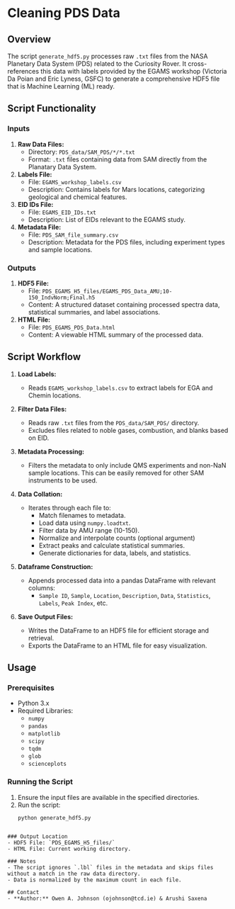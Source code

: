 # Cleaning PDS Data

## Overview
The script `generate_hdf5.py` processes raw `.txt` files from the NASA Planetary Data System (PDS) related to the Curiosity Rover. It cross-references this data with labels provided by the EGAMS workshop (Victoria Da Poian and Eric Lyness, GSFC) to generate a comprehensive HDF5 file that is Machine Learning (ML) ready.

## Script Functionality

### Inputs
1. **Raw Data Files:** 
   - Directory: `PDS_data/SAM_PDS/*/*.txt`
   - Format: `.txt` files containing data from SAM directly from the Planatary Data System.
2. **Labels File:**
   - File: `EGAMS_workshop_labels.csv`
   - Description: Contains labels for Mars locations, categorizing geological and chemical features.
3. **EID IDs File:**
   - File: `EGAMS_EID_IDs.txt`
   - Description: List of EIDs relevant to the EGAMS study.
4. **Metadata File:**
   - File: `PDS_SAM_file_summary.csv`
   - Description: Metadata for the PDS files, including experiment types and sample locations.

### Outputs
1. **HDF5 File:**
   - File: `PDS_EGAMS_H5_files/EGAMS_PDS_Data_AMU;10-150_IndvNorm;Final.h5`
   - Content: A structured dataset containing processed spectra data, statistical summaries, and label associations.
2. **HTML File:**
   - File: `PDS_EGAMS_PDS_Data.html`
   - Content: A viewable HTML summary of the processed data.

## Script Workflow
1. **Load Labels:**
   - Reads `EGAMS_workshop_labels.csv` to extract labels for EGA and Chemin locations.

2. **Filter Data Files:**
   - Reads raw `.txt` files from the `PDS_data/SAM_PDS/` directory.
   - Excludes files related to noble gases, combustion, and blanks based on EID.

3. **Metadata Processing:**
   - Filters the metadata to only include QMS experiments and non-NaN sample locations. This can be easily removed for other SAM instruments to be used. 

4. **Data Collation:**
   - Iterates through each file to:
     - Match filenames to metadata.
     - Load data using `numpy.loadtxt`.
     - Filter data by AMU range (10-150).
     - Normalize and interpolate counts (optional argument) 
     - Extract peaks and calculate statistical summaries.
     - Generate dictionaries for data, labels, and statistics.

5. **Dataframe Construction:**
   - Appends processed data into a pandas DataFrame with relevant columns:
     - `Sample ID`, `Sample`, `Location`, `Description`, `Data`, `Statistics`, `Labels`, `Peak Index`, etc.

6. **Save Output Files:**
   - Writes the DataFrame to an HDF5 file for efficient storage and retrieval.
   - Exports the DataFrame to an HTML file for easy visualization.

## Usage

### Prerequisites
- Python 3.x
- Required Libraries: 
  - `numpy`
  - `pandas`
  - `matplotlib`
  - `scipy`
  - `tqdm`
  - `glob`
  - `scienceplots`

### Running the Script
1. Ensure the input files are available in the specified directories.
2. Run the script:
   ```
   python generate_hdf5.py
```

### Output Location
- HDF5 File: `PDS_EGAMS_H5_files/`
- HTML File: Current working directory.

### Notes
- The script ignores `.lbl` files in the metadata and skips files without a match in the raw data directory.
- Data is normalized by the maximum count in each file.

## Contact
- **Author:** Owen A. Johnson (ojohnson@tcd.ie) & Arushi Saxena
